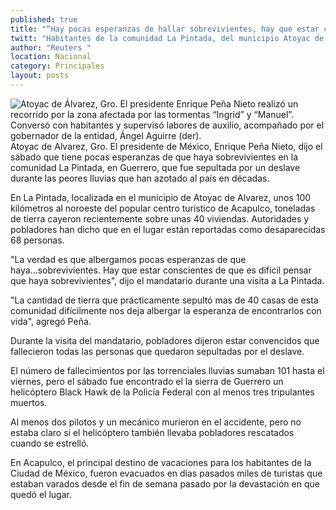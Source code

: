 ```yaml
---
published: true
title: "“Hay pocas esperanzas de hallar sobrevivientes, hay que estar conscientes de ello”: Peña Nieto"
twitt: "Habitantes de la comunidad La Pintada, del municipio Atoyac de Alvarez en Guerrero, también dijeron estar convencidos que fallecieron todas las personas que quedaron sepultadas por el deslave"
author: "Reuters "
location: Nacional
category: Principales
layout: posts
---
```


![Atoyac de Álvarez, Gro. El presidente Enrique Peña Nieto realizó un recorrido por la zona afectada por las tormentas “Ingrid” y “Manuel”. Conversó con habitantes y supervisó labores de auxilio, acompañado por el gobernador de la entidad, Ángel Aguirre (der).](http://i.imgur.com/GJ3z5esm.jpg)Atoyac de Alvarez, Gro. El presidente de México, Enrique Peña Nieto, dijo el sábado que tiene pocas esperanzas de que haya sobrevivientes en la comunidad La Pintada, en Guerrero, que fue sepultada por un deslave durante las peores lluvias que han azotado al país en décadas.

En La Pintada, localizada en el municipio de Atoyac de Alvarez, unos 100 kilómetros al noroeste del popular centro turístico de Acapulco, toneladas de tierra cayeron recientemente sobre unas 40 viviendas. Autoridades y pobladores han dicho que en el lugar están reportadas como desaparecidas 68 personas.

"La verdad es que albergamos pocas esperanzas de que haya...sobrevivientes. Hay que estar conscientes de que es difícil pensar que haya sobrevivientes", dijo el mandatario durante una visita a La Pintada.

"La cantidad de tierra que prácticamente sepultó mas de 40 casas de esta comunidad difícilmente nos deja albergar la esperanza de encontrarlos con vida", agregó Peña.

Durante la visita del mandatario, pobladores dijeron estar convencidos que fallecieron todas las personas que quedaron sepultadas por el deslave.

El número de fallecimientos por las torrenciales lluvias sumaban 101 hasta el viernes, pero el sábado fue encontrado el la sierra de Guerrero un helicóptero Black Hawk de la Policía Federal con al menos tres tripulantes muertos.

Al menos dos pilotos y un mecánico murieron en el accidente, pero no estaba claro si el helicóptero también llevaba pobladores rescatados cuando se estrelló.

En Acapulco, el principal destino de vacaciones para los habitantes de la Ciudad de México, fueron evacuados en días pasados miles de turistas que estaban varados desde el fin de semana pasado por la devastación en que quedó el lugar.
